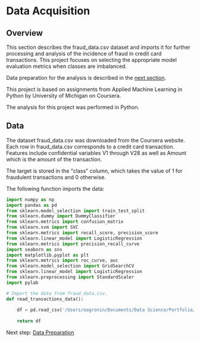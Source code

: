 # Data Acquisition

## Overview

This section describes the fraud_data.csv dataset and imports it for further processing and analysis of the incidence of fraud in credit card transactions.  This project focuses on selecting the appropriate model evaluation metrics when classes are imbalanced.

Data preparation for the analysis is described in the [next section](https://eagronin.github.io/credit-card-fraud-prepare/).

This project is based on assignments from Applied Machine Learning in Python by University of Michigan on Coursera.

The analysis for this project was performed in Python.

## Data

The dataset fraud_data.csv was downloaded from the Coursera website.  Each row in fraud_data.csv corresponds to a credit card transaction. Features include confidential variables V1 through V28 as well as Amount which is the amount of the transaction.

The target is stored in the "class" column, which takes the value of 1 for fraudulent transactions and 0 otherwise.

The following function imports the data:

```python
import numpy as np
import pandas as pd
from sklearn.model_selection import train_test_split
from sklearn.dummy import DummyClassifier
from sklearn.metrics import confusion_matrix
from sklearn.svm import SVC
from sklearn.metrics import recall_score, precision_score
from sklearn.linear_model import LogisticRegression
from sklearn.metrics import precision_recall_curve
import seaborn as sns
import matplotlib.pyplot as plt
from sklearn.metrics import roc_curve, auc
from sklearn.model_selection import GridSearchCV
from sklearn.linear_model import LogisticRegression
from sklearn.preprocessing import StandardScaler
import pylab

# Import the data from fraud_data.csv. 
def read_transactions_data():
    
    df = pd.read_csv('/Users/eagronin/Documents/Data Science/Portfolio/Project Data/Credit card fraud data.csv')
    
    return df
```

Next step: [Data Preparation](https://eagronin.github.io/credit-card-fraud-prepare/)
